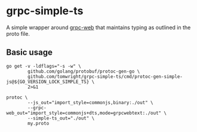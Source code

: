 # grpc-simple-ts

A simple wrapper around [grpc-web](https://github.com/grpc/grpc-web) that maintains typing as outlined in the proto file.

## Basic usage

```
go get -v -ldflags="-s -w" \
		github.com/golang/protobuf/protoc-gen-go \
		github.com/tomwright/grpc-simple-ts/cmd/protoc-gen-simple-js@${GO_VERSION_LOCK_SIMPLE_TS} \
		2>&1

protoc \
		--js_out="import_style=commonjs,binary:./out" \
		--grpc-web_out="import_style=commonjs+dts,mode=grpcwebtext:./out" \
		--simple-ts_out="./out" \
		my.proto
```
